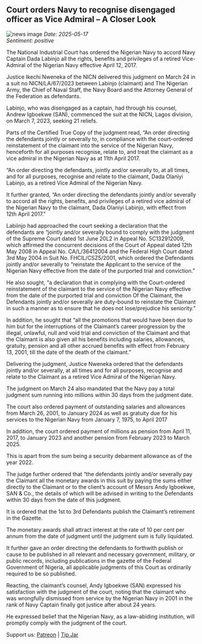 ## Court orders Navy to recognise disengaged officer as Vice Admiral – A Closer Look
![news image](https://oaidalleapiprodscus.blob.core.windows.net/private/org-icz6idtlNt9i50IB5ovn2dgl/user-vLI1bL7dfBEchAsrFvrKMXHM/img-MwEMLxm75x2JMKS6PKbD04Fj.png?st=2025-05-17T20%3A32%3A25Z&se=2025-05-17T22%3A32%3A25Z&sp=r&sv=2024-08-04&sr=b&rscd=inline&rsct=image/png&skoid=cc612491-d948-4d2e-9821-2683df3719f5&sktid=a48cca56-e6da-484e-a814-9c849652bcb3&skt=2025-05-17T20%3A51%3A46Z&ske=2025-05-18T20%3A51%3A46Z&sks=b&skv=2024-08-04&sig=6vkw7YQsKVVs65HoL753ZG0ca4aYzDhhfkkherLocd4%3D)
_Date: 2025-05-17_  
_Sentiment: positive_

The National Industrial Court has ordered the Nigerian Navy to accord Navy Captain Dada Labinjo all the rights, benefits and privileges of a retired Vice-Admiral of the Nigerian Navy effective April 12, 2017.

Justice Ikechi Nweneka of the NICN delivered this judgment on March 24 in a suit no NICN/LA/67/2023 between Labinjo (claimant) and The Nigerian Army, the Chief of Naval Staff, the Navy Board and the Attorney General of the Federation as defendants.

Labinjo, who was disengaged as a captain, had through his counsel, Andrew Igboekwe (SAN), commenced the suit at the NICN, Lagos division, on March 7, 2023, seeking 21 reliefs.

Parts of the Certified True Copy of the judgment read, “An order directing the defendants jointly or severally to, in compliance with the court-ordered reinstatement of the claimant into the service of the Nigerian Navy, henceforth for all purposes recognise, relate to, and treat the claimant as a vice admiral in the Nigerian Navy as at 11th April 2017.

“An order directing the defendants, jointly and/or severally to, at all times, and for all purposes, recognise and relate to the claimant, Dada Olaniyi Labinjo, as a retired Vice Admiral of the Nigerian Navy.

It further granted, “An order directing the defendants jointly and/or severally to accord all the rights, benefits, and privileges of a retired vice admiral of the Nigerian Navy to the claimant, Dada Olaniyi Labinjo, with effect from 12th April 2017.”

Labiinjo had approached the court seeking a declaration that the defendants are “jointly and/or severally bound to comply with the judgment of the Supreme Court dated 1st June 20L2 in Appeal No. 5C132912009, which affirmed the concurrent decisions of the Court of Appeal dated 12th May 2008 in Appeal No. CA/L/36412004 and the Federal High Court dated 3rd May 2004 in Suit No. FHClL/CSZ5/2001, which ordered the Defendants jointly and/or severally to “reinstate the Applicant to the service of the Nigerian Navy effective from the date of the purported trial and conviction.”

He also sought, “a declaration that in complying with the Court-ordered reinstatement of the claimant to the service of the Nigerian Navy effective from the date of the purported trial and conviction Of the Claimant, the Defendants jointly and/or severally are duty-bound to reinstate the Claimant in such a manner as to ensure that he does not lose/prejudice his seniority.”

In addition, he sought that “all the promotions that would have been due to him but for the interruptions of the Claimant’s career progression by the illegal, unlawful, null and void trial and conviction of the Claimant and that the Claimant is also given all his benefits including salaries, allowances, gratuity, pension and all other accrued benefits with effect from February 13, 2001, till the date of the death of the claimant.”

Delivering the judgment, Justice Nweneka ordered that the defendants jointly and/or severally, at all times and for all purposes, recognise and relate to the Claimant as a retired Vice Admiral of the Nigerian Navy. 

The judgment on March 24 also mandated that the Navy pay a total judgment sum running into millions within 30 days from the judgment date.

The court also ordered payment of outstanding salaries and allowances from March 26, 2001, to January 2024 as well as gratuity due for his services to the Nigerian Navy from January 7, 1975, to April 2017

In addition, the court ordered payment of millions as pension from April 11, 2017, to January 2023 and another pension from February 2023 to March 2025.

This is apart from the sum being a security debarment allowance as of the year 2022.

The judge further ordered that “the defendants jointly and/or severally pay the Claimant all the monetary awards in this suit by paying the sums either directly to the Claimant or to the client’s account of Messrs Andy lgboekwe, SAN & Co., the details of which will be advised in writing to the Defendants within 30 days from the date of this judgment.

It is ordered that the 1st to 3rd Defendants publish the Claimant’s retirement in the Gazette.

The monetary awards shall attract interest at the rate of 10 per cent per annum from the date of judgment until the judgment sum is fully liquidated.

It further gave an order directing the defendants to forthwith publish or cause to be published in all relevant and necessary government, military, or public records, including publications in the gazette of the Federal Government of Nigeria, all applicable judgments of this Court as ordinarily required to be so published.

Reacting, the claimant’s counsel, Andy Igboekwe (SAN) expressed his satisfaction with the judgment of the court, noting that the claimant who was wrongfully dismissed from service by the Nigerian Navy in 2001 in the rank of Navy Captain finally got justice after about 24 years.

He expressed belief that the Nigerian Navy, as a law-abiding institution, will promptly comply with the judgment of the court.

Support us: [Patreon](PATREON_LINK) | [Tip Jar](TIP_JAR)
